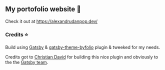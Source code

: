 ## My portofolio website 🌟

Check it out at https://alexandrudanpop.dev/

### Credits ⭐️

Build using [Gatsby](https://www.gatsbyjs.org/) & [gatsby-theme-byfolio](https://www.gatsbyjs.org/packages/@christiandavid/gatsby-theme-byfolio/) plugin & tweeked for my needs.

Credits got to [Christian David](https://github.com/christiandavid) for building this nice plugin and obviously to the the [Gatsby team](https://www.gatsbyjs.com/about/).
